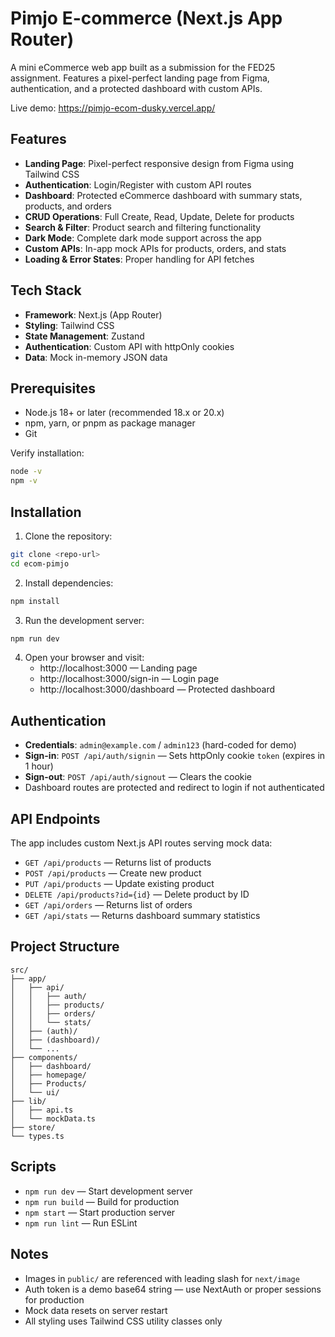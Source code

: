 # Pimjo E-commerce (Next.js App Router)

A mini eCommerce web app built as a submission for the FED25 assignment. Features a pixel-perfect landing page from Figma, authentication, and a protected dashboard with custom APIs.

Live demo: https://pimjo-ecom-dusky.vercel.app/

## Features

- **Landing Page**: Pixel-perfect responsive design from Figma using Tailwind CSS
- **Authentication**: Login/Register with custom API routes
- **Dashboard**: Protected eCommerce dashboard with summary stats, products, and orders
- **CRUD Operations**: Full Create, Read, Update, Delete for products
- **Search & Filter**: Product search and filtering functionality
- **Dark Mode**: Complete dark mode support across the app
- **Custom APIs**: In-app mock APIs for products, orders, and stats
- **Loading & Error States**: Proper handling for API fetches

## Tech Stack

- **Framework**: Next.js (App Router)
- **Styling**: Tailwind CSS
- **State Management**: Zustand
- **Authentication**: Custom API with httpOnly cookies
- **Data**: Mock in-memory JSON data

## Prerequisites

- Node.js 18+ or later (recommended 18.x or 20.x)
- npm, yarn, or pnpm as package manager
- Git

Verify installation:

```bash
node -v
npm -v
```

## Installation

1. Clone the repository:

```bash
git clone <repo-url>
cd ecom-pimjo
```

2. Install dependencies:

```bash
npm install
```

3. Run the development server:

```bash
npm run dev
```

4. Open your browser and visit:
   - http://localhost:3000 — Landing page
   - http://localhost:3000/sign-in — Login page
   - http://localhost:3000/dashboard — Protected dashboard

## Authentication

- **Credentials**: `admin@example.com` / `admin123` (hard-coded for demo)
- **Sign-in**: `POST /api/auth/signin` — Sets httpOnly cookie `token` (expires in 1 hour)
- **Sign-out**: `POST /api/auth/signout` — Clears the cookie
- Dashboard routes are protected and redirect to login if not authenticated

## API Endpoints

The app includes custom Next.js API routes serving mock data:

- `GET /api/products` — Returns list of products
- `POST /api/products` — Create new product
- `PUT /api/products` — Update existing product
- `DELETE /api/products?id={id}` — Delete product by ID
- `GET /api/orders` — Returns list of orders
- `GET /api/stats` — Returns dashboard summary statistics

## Project Structure

```
src/
├── app/
│   ├── api/
│   │   ├── auth/
│   │   ├── products/
│   │   ├── orders/
│   │   └── stats/
│   ├── (auth)/
│   ├── (dashboard)/
│   └── ...
├── components/
│   ├── dashboard/
│   ├── homepage/
│   ├── Products/
│   └── ui/
├── lib/
│   ├── api.ts
│   └── mockData.ts
├── store/
└── types.ts
```

## Scripts

- `npm run dev` — Start development server
- `npm run build` — Build for production
- `npm start` — Start production server
- `npm run lint` — Run ESLint

## Notes

- Images in `public/` are referenced with leading slash for `next/image`
- Auth token is a demo base64 string — use NextAuth or proper sessions for production
- Mock data resets on server restart
- All styling uses Tailwind CSS utility classes only

